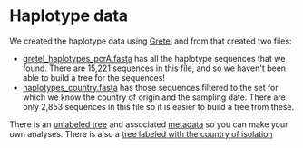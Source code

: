 # Haplotype data

We created the haplotype data using [Gretel](https://github.com/linsalrob/crAssphage/tree/master/Metagenomes/Haplotypes) and from that created two files:

* [gretel_haplotypes_pcrA.fasta](gretel_haplotypes_pcrA.fasta) has all the haplotype sequences that we found. There are 15,221 sequences in this file, and so we haven't been able to build a tree for the sequences!
* [haplotypes_country.fasta](haplotypes_country.fasta) has those sequences filtered to the set for which we know the country of origin and the sampling date. There are only 2,853 sequences in this file so it is easier to build a tree from these.

There is an [unlabeled tree](haplotypes_country.fasta) and associated [metadata](metadata.tsv) so you can make your own analyses. There is also a [tree labeled with the country of isolation](seqs.country.tree)

